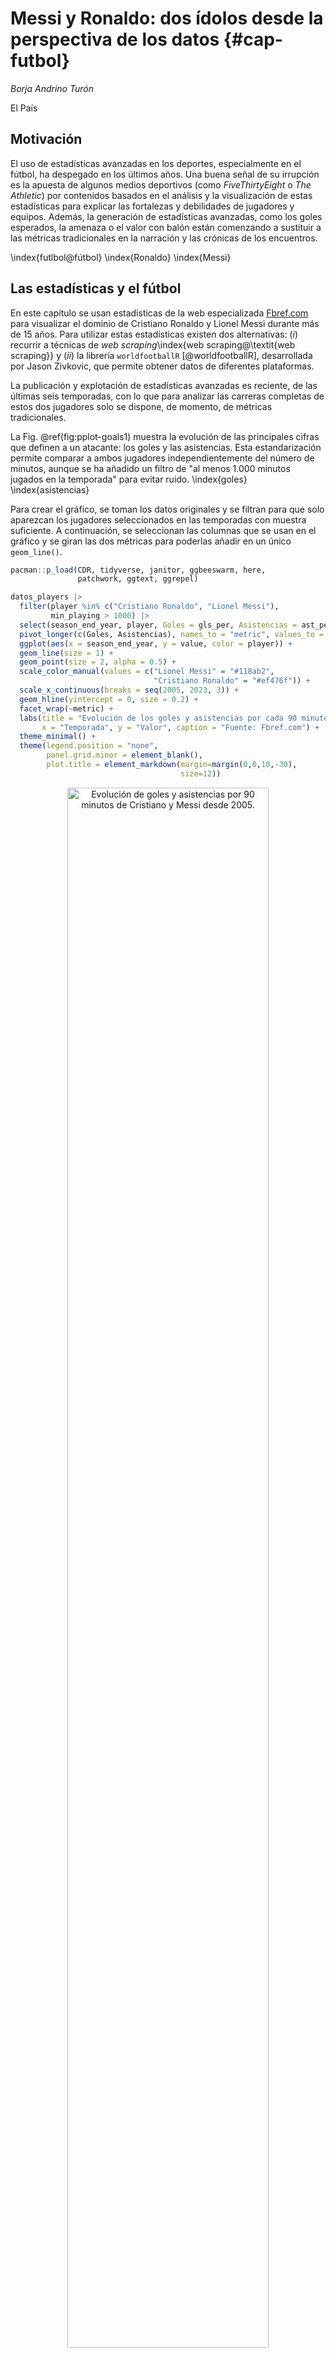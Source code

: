 
# Messi y Ronaldo: dos ídolos desde la perspectiva de los datos {#cap-futbol}

*Borja Andrino Turón*

El País

## Motivación

El uso de estadísticas avanzadas en los deportes, especialmente en el fútbol, ha despegado en los últimos años. Una buena señal de su irrupción es la apuesta de algunos medios deportivos (como *FiveThirtyEight* o *The Athletic*) por contenidos basados en el análisis y la visualización de estas estadísticas para explicar las fortalezas y debilidades de jugadores y equipos. Además, la generación de estadísticas avanzadas, como los goles esperados, la amenaza o el valor con balón están comenzando a sustituir a las métricas tradicionales en la narración y las crónicas de los encuentros. 

\index{futlbol@fútbol}
\index{Ronaldo}
\index{Messi}

## Las estadísticas y el fútbol

En este capítulo se usan estadísticas de la web especializada [Fbref.com](Fbref.com) para visualizar el dominio de Cristiano Ronaldo y Lionel Messi durante más de 15 años. Para utilizar estas estadísticas existen dos alternativas: $(i)$ recurrir a técnicas de *web scraping*\index{web scraping@\textit{web scraping}} y $(ii)$ la librería `worldfootballR` [@worldfootballR], desarrollada por Jason Zivkovic, que permite obtener datos de diferentes plataformas. 

La publicación y explotación de estadísticas avanzadas es reciente, de las últimas seis temporadas, con lo que para analizar las carreras completas de estos dos jugadores solo se dispone, de momento, de métricas tradicionales.

La Fig. \@ref(fig:pplot-goals1) muestra la evolución de las principales cifras que definen a un atacante: los goles y las asistencias. Esta estandarización permite comparar a ambos jugadores independientemente del número de minutos, aunque se ha añadido un filtro de "al menos 1.000 minutos jugados en la temporada" para evitar ruido. 
\index{goles}
\index{asistencias}

Para crear el gráfico, se toman los datos originales y se filtran para que solo aparezcan los jugadores seleccionados en las temporadas con muestra suficiente. A continuación, se seleccionan las columnas que se usan en el gráfico y se giran las dos métricas para poderlas añadir en un único `geom_line()`. 


```r
pacman::p_load(CDR, tidyverse, janitor, ggbeeswarm, here, 
               patchwork, ggtext, ggrepel)
```


```r
datos_players |>
  filter(player %in% c("Cristiano Ronaldo", "Lionel Messi"),
         min_playing > 1000) |>
  select(season_end_year, player, Goles = gls_per, Asistencias = ast_per) |>
  pivot_longer(c(Goles, Asistencias), names_to = "metric", values_to = "value") |>
  ggplot(aes(x = season_end_year, y = value, color = player)) +
  geom_line(size = 1) +
  geom_point(size = 2, alpha = 0.5) +
  scale_color_manual(values = c("Lionel Messi" = "#118ab2",
                                "Cristiano Ronaldo" = "#ef476f")) +
  scale_x_continuous(breaks = seq(2005, 2023, 3)) +
  geom_hline(yintercept = 0, size = 0.2) +
  facet_wrap(~metric) +
  labs(title = "Evolución de los goles y asistencias por cada 90 minutos de<br><b style='color:#ef476f;'>Cristiano Ronaldo</b> y <b style='color:#118ab2;'>Lionel Messi</b>",
       x = "Temporada", y = "Valor", caption = "Fuente: Fbref.com") +
  theme_minimal() +
  theme(legend.position = "none", 
        panel.grid.minor = element_blank(),
        plot.title = element_markdown(margin=margin(0,0,10,-30), 
                                      size=12))
```

<div class="figure" style="text-align: center">
<img src="img/plot-goals-assists-1.png" alt="Evolución de goles y asistencias por 90 minutos de Cristiano y Messi desde 2005." width="80%" />
<p class="caption">(\#fig:pplot-goals1)Evolución de goles y asistencias por 90 minutos de Cristiano y Messi desde 2005.</p>
</div>


La Fig. \@ref(fig:pplot-goals1) arroja un dato increíble: durante 10 años, tener a Messi o Cristiano en el campo significaba contar en ese partido con un gol y casi media asistencia. 

Pero la visualización solo nos habla de estos dos futbolistas. Para compararlos con otros jugadores se puede calcular el percentil de goles y asistencias por 90 minutos, temporada a temporada, de los jugadores que hayan jugado más de 1.000 minutos (véase Fig. \@ref(fig:pplot-goals2)). El resultado de nuevo es impactante: durante 13 temporadas Messi y Cristiano han estado entre el 1% de jugadores con más goles. Además, el argentino ha terminado la temporada entre el 1% con más asistencias en 9 ocasiones.


```r
percentiles_to_plot <- 
  datos_players |>
  clean_names() |>
  filter(min_playing > 1000) |>
  select(season_end_year, player, min_playing, gls_per, ast_per) |> 
  group_by(season_end_year) |>
  mutate(across(c(gls_per, ast_per), ntile, 100,
                .names = "{.col}_centil")) |> 
  ungroup() |>
  mutate(highlighted_player = if_else(player %in%
                                        c("Cristiano Ronaldo", "Lionel Messi"),
                                      T,
                                      F)) |>
  select(season_end_year, player, highlighted_player, 
         Goles = gls_per_centil, Asistencias = ast_per_centil)

percentiles_to_plot |>
  pivot_longer(c(Goles, Asistencias), names_to = "metric", values_to = "value") |>
  ggplot(aes(x = season_end_year, y = value, group = season_end_year)) +
  geom_jitter(aes(alpha = highlighted_player, color = player)) +
  scale_color_manual(values = c("Lionel Messi" = "#118ab2",
                                "Cristiano Ronaldo" = "#ef476f")) +
  geom_hline(yintercept = 0, size = 0.1) +
  labs(title = "Percentil de goles y asistencias por cada 90<br>minutos de <b style='color:#ef476f;'>Cristiano Ronaldo</b> y <b style='color:#118ab2;'>Lionel Messi</b>",
       x = "Temporada", y = "Percentil", caption = "Fuente: Fbref.com") +
  facet_wrap(~metric, scales = "free") +
  scale_x_continuous(breaks = seq(2005,2023)) +
  scale_alpha_manual(values = c(0.01, 1)) +
  coord_flip() +
  guides(alpha = "none") +
  theme_minimal() +
  theme(legend.position = "none", 
        panel.grid.minor = element_blank(),
        plot.title = element_markdown(margin=margin(0,0,0,-30), size=12))
```

<div class="figure" style="text-align: center">
<img src="img/plot-goals-assists-2.png" alt="Percentil de goles y asistencias por 90 minutos cada temporada desde 2005." width="100%" />
<p class="caption">(\#fig:pplot-goals2)Percentil de goles y asistencias por 90 minutos cada temporada desde 2005.</p>
</div>

En esta web se publican estadísticas avanzadas de jugadores por partido y temporada desde la temporada 2017/18. En la Fig. \@ref(fig:pplot-goals3) se representan los goles esperados (miden cómo de probable es el gol dado un disparo) y las asistencias esperadas (suma de los goles esperados que suman los pases que desembocan en un tiro) por 90 minutos de los jugadores con más de 1.000 minutos. De nuevo el gráfico destaca a los dos protagonistas, que se sitúan en el arco más alejado del origen de coordenadas, donde se juntan los jugadores con mejores números de asistencias y goles esperados.
\index{goles!esperados}


```r
expected_data <- 
  datos_players |> 
  clean_names() |> 
  filter(season_end_year >= 2018,
         min_playing > 1000, 
         x_g_per > 0 | x_ag_per > 0) |> 
  mutate(highlighted_player = if_else(player %in% c("Cristiano Ronaldo", "Lionel Messi"), 
                                      T, 
                                      F), 
         label = if_else(player %in% c("Cristiano Ronaldo", "Lionel Messi"), 
                         as.character(season_end_year), 
                         NA_character_))

expected_data |> 
  select(season_end_year, player, highlighted_player, label,
         Goles = x_g_per, Asistencias = x_ag_per) |> 
  ggplot(aes(x = Asistencias, y = Goles)) + 
  geom_point(aes(alpha = highlighted_player, 
                 color = player)) +
  geom_text_repel(aes(label = str_sub(label, 3, 4))) + 
  scale_color_manual(values = c("Lionel Messi" = "#118ab2",
                                "Cristiano Ronaldo" = "#ef476f")) +
  geom_hline(yintercept = 0, size = 0.2) +
  geom_vline(xintercept = 0, size = 0.2) +
  scale_alpha_manual(values = c(0.1, 1)) + 
  labs(title = "Goles y asistencias esperadas por 90 minutos cada temporada de<br><b style='color:#ef476f;'>Cristiano Ronaldo</b>, <b style='color:#118ab2;'>Lionel Messi</b> y el resto de jugadores",
       x = "Asistencias esperadas", y = "Goles esperados", caption = "Fuente: Fbref.com") +
  guides(alpha = "none") + 
  theme_minimal() + 
  theme(legend.position = "none",
        plot.title = element_markdown(margin=margin(0,0,10,-30), 
                                      size=12), 
        legend.title = element_blank())
```

<div class="figure" style="text-align: center">
<img src="img/plot-goals-assists-3.png" alt="Goles y asistencias por jugador y temporada." width="70%" />
<p class="caption">(\#fig:pplot-goals3)Goles y asistencias por jugador y temporada.</p>
</div>


La métrica de goles esperados permite también hablar de efectividad. Cuando un jugador suma más goles con sus disparos de lo que era esperable su efectividad es alta; cuando, por el contrario, el jugador termina anotando menos goles de los que se preveían por sus disparos su efectividad es baja. En la Fig. \@ref(fig:plot-goals-assists-4) se muestra para cada jugador y temporada esta relación. Se vuelve a observar cómo Cristiano y Messi destacan en la generación de goles esperados, aunque hay una ligera diferencia: entre 2018 y 2021 la efectividad del argentino fue mayor que la del portugués. Los puntos de Cristiano se sitúan sobre la línea que representa lo esperado: mismo número de goles que probabilidad de que los disparos acaben en gol. Los de Messi se sitúan por encima: ha anotado más goles que los que sus disparos hacían prever.



```r
expected_data |> 
  select(season_end_year, player, highlighted_player, label,
         Goles = gls_per, `Goles esperados` = x_g_per) |> 
  ggplot(aes(x = `Goles esperados`, y = Goles)) + 
  geom_point(aes(alpha = highlighted_player, 
                 color = player)) +
  geom_text_repel(aes(label = str_sub(label, 3, 4))) + 
  scale_color_manual(values = c("Lionel Messi" = "#118ab2",
                                "Cristiano Ronaldo" = "#ef476f")) +
  geom_hline(yintercept = 0, size = 0.2) +
  geom_vline(xintercept = 0, size = 0.2) +
  geom_abline(slope = 1) +
  geom_text(x = 1, y = 1.4, 
            label = "Por encima de la línea\nlos jugadores más efectivos", 
            size = 3, hjust = 1, vjust = 0.5) + 
  geom_curve(x = 1.01, y = 1.4, xend = 1.2, yend = 1.2, 
             size = 0.2, curvature = -0.25, arrow = arrow(length = unit(0.02, "npc"))) + 
  scale_alpha_manual(values = c(0.1, 1)) + 
  scale_x_continuous(limits = c(0, 1.5)) + 
  scale_y_continuous(limits = c(0, 1.5)) + 
  labs(title = "Goles esperados y conseguidos por 90 minutos cada temporada de<br><b style='color:#ef476f;'>Cristiano Ronaldo</b>, <b style='color:#118ab2;'>Lionel Messi</b> y el resto de jugadores",
       x = "Goles esperados", y = "Goles", caption = "Fuente: Fbref.com") +
  guides(alpha = "none") + 
  theme_minimal() + 
  theme(legend.position = "none", 
        plot.title = element_markdown(size=12), 
        legend.title = element_blank())
```

Con estos gráficos se puede hacer una primera evaluación de los datos de estos dos grandes jugadores (y de cualquier otro) y quizás no se logre contestar a la pregunta de quién ha sido el mejor, aunque para algunos con esto ya esté claro. 

<div class="figure" style="text-align: center">
<img src="img/plot-goals-assists-4.png" alt="Goles esperados y anotados por jugador y temporada." width="70%" />
<p class="caption">(\#fig:plot-goals-assists-4)Goles esperados y anotados por jugador y temporada.</p>
</div>


